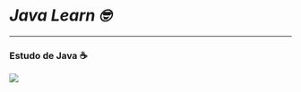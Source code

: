 <h1><i>Java Learn 🤓</i></h1>
<hr>
<h3>Estudo de Java ☕</h3>
<img src="https://user-images.githubusercontent.com/93830197/190458337-912942ab-0e95-458e-a3bd-2d3eb393fd05.png">

